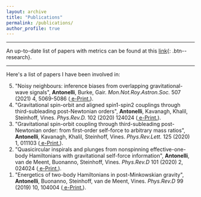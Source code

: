```yaml
---
layout: archive
title: "Publications"
permalink: /publications/
author_profile: true
---
```


 -------------
 
 
An up-to-date list of papers with metrics can be found at this [link](https://inspirehep.net/authors/1755036?ui-citation-summary=true){: .btn--research}.

 -------------
 
Here's a list of papers I have been involved in:

<ol reversed>
  <li> "Noisy neighbours: inference biases from overlapping gravitational-wave signals", <b>Antonelli</b>, Burke, Gair. <i>Mon.Not.Roy.Astron.Soc.</i> 507 (2021) 4, 5069-5086 (<a href="https://arxiv.org/abs/2104.01897"> e-Print.</a>).</li>
  <li>"Gravitational spin-orbit and aligned spin1-spin2 couplings through third-subleading post-Newtonian orders", <b>Antonelli</b>, Kavanagh, Khalil, Steinhoff, Vines. <i>Phys.Rev.D.</i> 102 (2020) 124024 (<a href="https://arxiv.org/abs/2010.02018"> e-Print.</a>).</li>
  <li>"Gravitational spin-orbit coupling through third-subleading post-Newtonian order: from first-order self-force to arbitrary mass ratios", <b>Antonelli</b>, Kavanagh, Khalil, Steinhoff, Vines. <i>Phys.Rev.Lett.</i> 125 (2020) 1, 011103 (<a href="https://arxiv.org/abs/2003.11391"> e-Print.</a>).</li>
  <li>"Quasicircular inspirals and plunges from nonspinning effective-one-body Hamiltonians with gravitational self-force information", <b>Antonelli</b>, van de Meent, Buonanno, Steinhoff, Vines. <i>Phys.Rev.D</i> 101 (2020) 2, 024024 (<a href="https://arxiv.org/abs/1907.11597"> e-Print.</a>).</li>
  <li>"Energetics of two-body Hamiltonians in post-Minkowskian gravity", <b>Antonelli</b>, Buonanno, Steinhoff, van de Meent, Vines. <i>Phys.Rev.D</i> 99 (2019) 10, 104004 (<a href="https://arxiv.org/abs/1901.07102"> e-Print.</a>).</li>
</ol>
